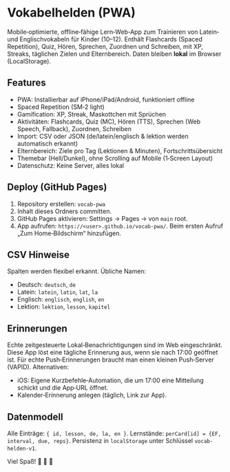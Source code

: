 
# Vokabelhelden (PWA)

Mobile‑optimierte, offline‑fähige Lern‑Web‑App zum Trainieren von Latein‑ und Englischvokabeln
für Kinder (10–12). Enthält Flashcards (Spaced Repetition), Quiz, Hören, Sprechen, Zuordnen und Schreiben,
mit XP, Streaks, täglichen Zielen und Elternbereich. Daten bleiben **lokal** im Browser (LocalStorage).

## Features
- PWA: Installierbar auf iPhone/iPad/Android, funktioniert offline
- Spaced Repetition (SM‑2 light)
- Gamification: XP, Streak, Maskottchen mit Sprüchen
- Aktivitäten: Flashcards, Quiz (MC), Hören (TTS), Sprechen (Web Speech, Fallback), Zuordnen, Schreiben
- Import: CSV oder JSON (de/latein/englisch & lektion werden automatisch erkannt)
- Elternbereich: Ziele pro Tag (Lektionen & Minuten), Fortschrittsübersicht
- Themebar (Hell/Dunkel), ohne Scrolling auf Mobile (1‑Screen Layout)
- Datenschutz: Keine Server, alles lokal

## Deploy (GitHub Pages)
1. Repository erstellen: `vocab-pwa`
2. Inhalt dieses Ordners committen.
3. GitHub Pages aktivieren: Settings → Pages → von `main` root.
4. App aufrufen: `https://<user>.github.io/vocab-pwa/`. Beim ersten Aufruf „Zum Home‑Bildschirm“ hinzufügen.

## CSV Hinweise
Spalten werden flexibel erkannt. Übliche Namen:
- Deutsch: `deutsch`, `de`
- Latein: `latein`, `latin`, `lat`, `la`
- Englisch: `englisch`, `english`, `en`
- Lektion: `lektion`, `lesson`, `kapitel`

## Erinnerungen
Echte zeitgesteuerte Lokal‑Benachrichtigungen sind im Web eingeschränkt. Diese App löst eine tägliche Erinnerung aus,
wenn sie nach 17:00 geöffnet ist. Für echte Push‑Erinnerungen braucht man einen kleinen Push‑Server (VAPID).
Alternativen:
- iOS: Eigene Kurzbefehle‑Automation, die um 17:00 eine Mitteilung schickt und die App‑URL öffnet.
- Kalender‑Erinnerung anlegen (täglich, Link zur App).

## Datenmodell
Alle Einträge: `{ id, lesson, de, la, en }`. Lernstände: `perCard[id] = {EF, interval, due, reps}`.
Persistenz in `localStorage` unter Schlüssel `vocab-helden-v1`.

Viel Spaß! 🐢 🐸 🐑
